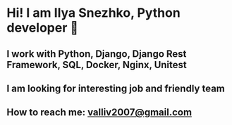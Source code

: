 # Hi! I am Ilya Snezhko, Python developer 👋
## I work with Python, Django, Django Rest Framework, SQL, Docker, Nginx, Unitest
## I am looking for interesting job and friendly team
## How to reach me: valliv2007@gmail.com

<!--
**valliv2007/valliv2007** is a ✨ _special_ ✨ repository because its `README.md` (this file) appears on your GitHub profile.

Here are some ideas to get you started:

- 🔭 I’m currently working on ...
- 🌱 I’m currently learning ...
- 👯 I’m looking to collaborate on ...
- 🤔 I’m looking for help with ...
- 💬 Ask me about ...
- 📫 How to reach me: ...
- 😄 Pronouns: ...
- ⚡ Fun fact: ...
-->
